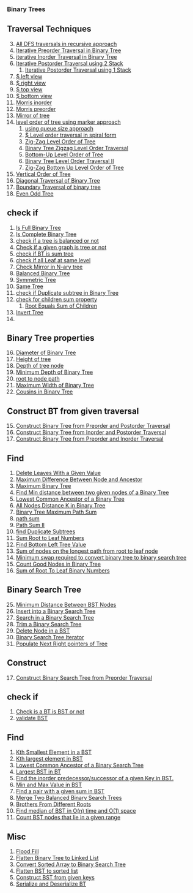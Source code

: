### Binary Trees
## Traversal Techniques
3. [All DFS traversals in recursive approach](https://www.hackerrank.com/contests/smart-interviews/challenges/si-tree-traversals/submissions/code/1341050501)
16. [Iterative Preorder Traversal in Binary Tree](https://leetcode.com/problems/binary-tree-preorder-traversal/submissions/)
17. [iterative Inorder Traversal in Binary Tree](https://leetcode.com/problems/binary-tree-inorder-traversal/submissions/)
18. [Iterative Postorder Traversal using 2 Stack](https://leetcode.com/problems/binary-tree-postorder-traversal/submissions/)
    1. [Iterative Postorder Traversal using 1 Stack]()
5. [$ left view](https://practice.geeksforgeeks.org/problems/left-view-of-binary-tree/1/#)
6. [$ right view](https://leetcode.com/problems/binary-tree-right-side-view/submissions/)
7. [$ top view](https://www.hackerrank.com/challenges/tree-top-view/submissions/code/272014634)
8. [$ bottom view](https://practice.geeksforgeeks.org/problems/bottom-view-of-binary-tree/1/#)
9. [Morris inorder]()
10. [Morris preorder]()
11. [Mirror of tree]()
12. [level order of tree using marker approach](https://www.hackerrank.com/contests/smart-interviews/challenges/si-level-order-of-tree/submissions/code/1340384574)
    1. [using queue size approach](https://leetcode.com/problems/binary-tree-level-order-traversal/)
    2. [$ Level order traversal in spiral form](https://practice.geeksforgeeks.org/problems/level-order-traversal-in-spiral-form/1#)
    3. [Zig-Zag Level Order of Tree](https://www.hackerrank.com/contests/smart-interviews/challenges/si-zig-zag-level-order-of-tree/submissions/code/1342572462)
    3. [Binary Tree Zigzag Level Order Traversal](https://leetcode.com/problems/binary-tree-zigzag-level-order-traversal/)
    4. [Bottom-Up Level Order of Tree](https://www.hackerrank.com/contests/smart-interviews/challenges/si-bottom-up-level-order-of-tree/submissions/code/1342447069)
    1. [Binary Tree Level Order Traversal II](https://leetcode.com/problems/binary-tree-level-order-traversal-ii/)
    1. [Zig-Zag Bottom Up Level Order of Tree](https://www.hackerrank.com/contests/smart-interviews/challenges/si-zig-zag-bottom-up-level-order-of-tree/submissions/code/1342534702)
16. [Vertical Order of Tree](https://leetcode.com/submissions/detail/708423472/)
19. [Diagonal Traversal of Binary Tree](https://www.interviewbit.com/problems/diagonal-traversal/submissions/)
20. [Boundary Traversal of binary tree]()
21. [Even Odd Tree](https://leetcode.com/problems/even-odd-tree/)

## check if 
1. [Is Full Binary Tree](https://www.hackerrank.com/contests/smart-interviews/challenges/si-is-full-binary-tree/submissions/code/1342379581)
14. [Is Complete Binary Tree](https://www.hackerrank.com/contests/smart-interviews/challenges/si-is-complete-binary-tree/submissions/code/1343579375)
15. [check if a tree is balanced or not]()
16. [Check if a given graph is tree or not]()
17. [check if BT is sum tree]()
18. [check if all Leaf at same level]()
19. [Check Mirror in N-ary tree]()
20. [Balanced Binary Tree](https://leetcode.com/problems/balanced-binary-tree/)
21. [Symmetric Tree](https://leetcode.com/problems/symmetric-tree/)
43. [Same Tree](https://leetcode.com/problems/same-tree/)
44. [check if Duplicate subtree in Binary Tree]()
45. [check for children sum property]()
    1. [Root Equals Sum of Children](https://leetcode.com/problems/root-equals-sum-of-children/)
47. [Invert Tree]()
48. 

## Binary Tree properties
16. [Diameter of Binary Tree](https://leetcode.com/problems/diameter-of-binary-tree/)
17. [Height of tree](https://www.hackerrank.com/contests/smart-interviews/challenges/si-height-of-tree/submissions/code/1340382144)
18. [Depth of tree node](https://www.hackerrank.com/contests/smart-interviews/challenges/si-depth-of-tree-nodes/submissions/code/1342400523)
19. [Minimum Depth of Binary Tree](https://leetcode.com/problems/minimum-depth-of-binary-tree/)
20. [root to node path](IB)
21. [Maximum Width of Binary Tree](https://leetcode.com/problems/maximum-width-of-binary-tree/)
22. [Cousins in Binary Tree](https://leetcode.com/problems/cousins-in-binary-tree/)

## Construct BT from given traversal
15. [Construct Binary Tree from Preorder and Postorder Traversal](https://leetcode.com/problems/construct-binary-tree-from-preorder-and-postorder-traversal/)
16. [Construct Binary Tree from Inorder and Postorder Traversal](https://leetcode.com/problems/construct-binary-tree-from-inorder-and-postorder-traversal/)
41. [Construct Binary Tree from Preorder and Inorder Traversal](https://leetcode.com/problems/construct-binary-tree-from-preorder-and-inorder-traversal/)

## Find 
1. [Delete Leaves With a Given Value](https://leetcode.com/problems/delete-leaves-with-a-given-value/submissions/)
2. [Maximum Difference Between Node and Ancestor](https://leetcode.com/problems/maximum-difference-between-node-and-ancestor/)
3. [Maximum Binary Tree](https://leetcode.com/problems/maximum-binary-tree/)
19. [Find Min distance between two given nodes of a Binary Tree]() 
20. [Lowest Common Ancestor of a Binary Tree](https://leetcode.com/problems/lowest-common-ancestor-of-a-binary-tree/)
21. [All Nodes Distance K in Binary Tree](https://leetcode.com/problems/all-nodes-distance-k-in-binary-tree/)
22. [Binary Tree Maximum Path Sum](https://leetcode.com/problems/binary-tree-maximum-path-sum/)
23. [path sum](https://leetcode.com/problems/path-sum/)
24. [Path Sum II](https://leetcode.com/problems/path-sum-ii/)
25. [find Duplicate Subtrees]()
26. [Sum Root to Leaf Numbers](https://leetcode.com/problems/sum-root-to-leaf-numbers/)
27. [Find Bottom Left Tree Value](https://leetcode.com/problems/find-bottom-left-tree-value/)
28. [Sum of nodes on the longest path from root to leaf node]()
29. [Minimum swap required to convert binary tree to binary search tree]()
30. [Count Good Nodes in Binary Tree](https://leetcode.com/problems/count-good-nodes-in-binary-tree/)
31. [Sum of Root To Leaf Binary Numbers](https://leetcode.com/problems/sum-of-root-to-leaf-binary-numbers/)

## Binary Search Tree
25. [Minimum Distance Between BST Nodes](https://leetcode.com/problems/minimum-distance-between-bst-nodes/)
23. [Insert into a Binary Search Tree](https://leetcode.com/problems/insert-into-a-binary-search-tree/)
24. [Search in a Binary Search Tree](https://leetcode.com/problems/search-in-a-binary-search-tree/)
26. [Trim a Binary Search Tree](https://leetcode.com/problems/trim-a-binary-search-tree/)
28. [Delete Node in a BST](https://leetcode.com/problems/delete-node-in-a-bst/)
31. [Binary Search Tree Iterator](https://leetcode.com/problems/binary-search-tree-iterator/)
32. [Populate Next Right pointers of Tree](https://leetcode.com/problems/populating-next-right-pointers-in-each-node/)

## Construct
17. [Construct Binary Search Tree from Preorder Traversal](https://leetcode.com/problems/construct-binary-search-tree-from-preorder-traversal/)

## check if
1. [Check is a BT is BST or not]()
2. [validate BST](https://leetcode.com/problems/validate-binary-search-tree/)

## Find
1. [Kth Smallest Element in a BST](https://leetcode.com/problems/kth-smallest-element-in-a-bst/)
34. [Kth largest element in BST](https://practice.geeksforgeeks.org/problems/kth-largest-element-in-bst/1)
35. [Lowest Common Ancestor of a Binary Search Tree](https://leetcode.com/problems/lowest-common-ancestor-of-a-binary-search-tree/)
36. [Largest BST in BT](https://leetcode.com/problems/maximum-sum-bst-in-binary-tree/)
37. [Find the inorder predecessor/successor of a given Key in BST.](https://practice.geeksforgeeks.org/problems/predecessor-and-successor/1)
39. [Min and Max Value in BST]()
40. [Find a pair with a given sum in BST](https://leetcode.com/problems/two-sum-iv-input-is-a-bst/)
41. [Merge Two Balanced Binary Search Trees]()
42. [Brothers From Different Roots]()
43. [Find median of BST in O(n) time and O(1) space]()
44. [Count BST nodes that lie in a given range]()

## Misc
1. [Flood Fill](https://leetcode.com/problems/flood-fill/)
1. [Flatten Binary Tree to Linked List](https://leetcode.com/problems/flatten-binary-tree-to-linked-list/)
2. [Convert Sorted Array to Binary Search Tree](https://leetcode.com/problems/convert-sorted-array-to-binary-search-tree/)
3. [Flatten BST to sorted list ]()
4. [Construct BST from given keys](https://leetcode.com/problems/convert-sorted-array-to-binary-search-tree/)
5. [Serialize and Deserialize BT](https://leetcode.com/problems/serialize-and-deserialize-binary-tree/)
